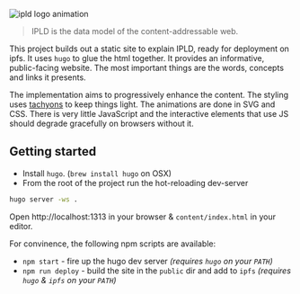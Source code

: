 ![ipld logo animation](https://cloud.githubusercontent.com/assets/58871/26447582/074ed6cc-4141-11e7-9d4d-a28a58597772.gif)

> IPLD is the data model of the content-addressable web.

This project builds out a static site to explain IPLD, ready for deployment on ipfs. It uses `hugo` to glue the html together. It provides an informative, public-facing website. The most important things are the words, concepts and links it presents.

The implementation aims to progressively enhance the content. The styling uses [tachyons](http://tachyons.io/)  to keep things light. The animations are done in SVG and CSS. There is very little JavaScript and the interactive elements that use JS should degrade gracefully on browsers without it.

## Getting started

- Install `hugo`. (`brew install hugo` on OSX)
- From the root of the project run the hot-reloading dev-server

```sh
hugo server -ws .
```

Open http://localhost:1313 in your browser & `content/index.html` in your editor.

For convinence, the following npm scripts are available:

- `npm start` - fire up the hugo dev server _(requires `hugo` on your `PATH`)_
- `npm run deploy` - build the site in the `public` dir and add to `ipfs` _(requires `hugo` & `ipfs` on your `PATH`)_
